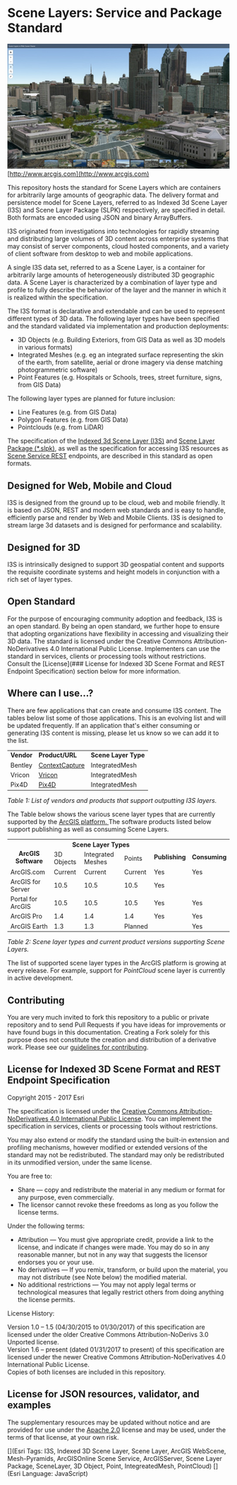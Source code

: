 Scene Layers: Service and Package Standard
===============================================

![App](./sceneLayers.jpg "Multiple Scene Layers in Web Scene Viewer")[http://www.arcgis.com](http://www.arcgis.com)

This repository hosts the standard for Scene Layers which are containers for arbitrarily large amounts of geographic data. The delivery format and persistence model for Scene Layers, referred to as Indexed 3d Scene Layer (I3S) and Scene Layer Package (SLPK) respectively, are specified in detail. Both formats are encoded using JSON and binary ArrayBuffers.

I3S originated from investigations into technologies for rapidly streaming and distributing large volumes of 3D content across enterprise systems that may consist of server components, cloud hosted components, and a variety of client software from desktop to web and mobile applications.  

A single I3S data set, referred to as a Scene Layer, is a container for arbitrarily large amounts of heterogeneously distributed 3D geographic data. A Scene Layer is characterized by a combination of layer type and profile to fully describe the behavior of the layer and the manner in which it is realized within the specification.

The I3S format is declarative and extendable and can be used to represent different types of 3D data.
The following layer types have been specified and the standard validated via implementation and production deployments:
- 3D Objects (e.g. Building Exteriors, from GIS Data as well as 3D models in various formats)
- Integrated Meshes (e.g. eg an integrated surface representing the skin of the earth, from satellite, aerial or drone imagery via dense matching photogrammetric software)
- Point Features (e.g. Hospitals or Schools, trees, street furniture, signs, from GIS Data)

The following layer types are planned for future inclusion:

- Line Features (e.g. from GIS Data)
- Polygon Features (e.g. from GIS Data)
- Pointclouds (e.g. from LiDAR)

The specification of the [Indexed 3d Scene Layer (I3S)](./format/Indexed%203d%20Scene%20Layer%20Format%20Specification.md) and [Scene Layer Package (\*.slpk)](./format/Indexed%203d%20Scene%20Layer%20Format%20Specification.md), as well as the specification for accessing I3S resources as [Scene Service REST](./service/SceneService.md) endpoints, are described in this standard as open formats.


## Designed for Web, Mobile and Cloud  

I3S is designed from the ground up to be cloud, web and mobile friendly. It is based on JSON, REST and modern web standards and is easy to handle, efficiently parse and render by Web and Mobile Clients. I3S is designed to stream large 3d datasets and is designed for performance and scalability.

## Designed for 3D
I3S is intrinsically designed to support 3D geospatial content and supports the requisite coordinate systems and height models in conjunction with a rich set of layer types.

## Open Standard

For the purpose of encouraging community adoption and feedback, I3S is an open standard. By being an open standard, we further hope to ensure that adopting organizations have flexibility in accessing and visualizing their 3D data. The standard is licensed under the Creative Commons Attribution-NoDerivatives 4.0 International Public License. Implementers can use the standard in services, clients or processing tools without restrictions. Consult the [License](### License for Indexed 3D Scene Format and REST Endpoint Specification) section below for more information.

## Where can I use...?

There are few applications that can create and consume I3S content. The tables below list some of those applications. This is an evolving list and will be updated frequently. If an application that's either consuming or generating I3S content is missing, please let us know so we can add it to the list.
<table>
 <tr>
  <td><strong>Vendor</strong></td>  
  <td><strong>Product/URL</strong></td>
  <td><strong>Scene Layer Type</strong></td>
 </tr>
 <tr>
  <td>Bentley</td>  
  <td><a href="https://www.bentley.com/en/products/brands/contextcapture">ContextCapture</a></td>  
  <td>IntegratedMesh</a></td>
 </tr>
 <tr>
  <td>Vricon</td>
  <td><a href="http://www.vricon.com">Vricon</a></td>
  <td>IntegratedMesh</td>
 </tr>
  <tr>
  <td>Pix4D</td>
  <td><a href="https://pix4d.com/">Pix4D</a></td>
  <td>IntegratedMesh</td>  
 </tr>
</table>
<p><em>Table 1: List of vendors and products that support outputting I3S layers.</em></p>

The Table below shows the various scene layer types that are currently supported by the <a href="http://server.arcgis.com/en/server/latest/publish-services/windows/scene-services.htm#">ArcGIS platform. </a> The software products listed below support publishing as well as consuming Scene Layers.

<table>
  <tr>
    <th rowspan="2"><br>ArcGIS Software<br></th>
    <th colspan="3">Scene Layer Types<br></th>
    <th rowspan="2"><br>Publishing</th>
    <th rowspan="2"><br>Consuming</th>
  </tr>
  <tr>
    <td>3D Objects</td>
    <td>Integrated Meshes</td>
    <td>Points</td>
  </tr>
  <tr>
    <td>ArcGIS.com</td>
    <td>Current</td>
    <td>Current</td>
    <td>Current</td>
    <td>Yes</td>
    <td>Yes</td>
  </tr>
  <tr>
    <td>ArcGIS for Server</td>
    <td>10.5</td>
    <td>10.5</td>
    <td>10.5</td>
    <td>Yes</td>
    <td></td>
  </tr>
  <tr>
    <td>Portal for ArcGIS</td>
    <td>10.5</td>
    <td>10.5</td>
    <td>10.5</td>
    <td>Yes</td>
    <td>Yes</td>
  </tr>
  <tr>
    <td>ArcGIS Pro</td>
    <td>1.4</td>
    <td>1.4</td>
    <td>1.4</td>
    <td>Yes</td>
    <td>Yes</td>
  </tr>
  <tr>
    <td>ArcGIS Earth</td>
    <td>1.3</td>
    <td>1.3</td>
    <td>Planned</td>
    <td></td>
    <td>Yes</td>
  </tr>
  </table>

<em>Table 2: Scene layer types and current product versions supporting Scene Layers.</em>


The list of supported scene layer types in the ArcGIS platform is growing at every release. For example, support for <em>PointCloud</em> scene layer is currently in active development.

## Contributing

You are very much invited to fork this repository to a public or private repository and to send Pull Requests if you have ideas for improvements or have found bugs in this documentation. Creating a Fork solely for this purpose
does not constitute the creation and distribution of a derivative work. Please see our [guidelines for  contributing](https://github.com/esri/contributing).

## License for Indexed 3D Scene Format and REST Endpoint Specification

Copyright 2015 - 2017 Esri

The specification is licensed under the [Creative Commons Attribution-NoDerivatives 4.0 International Public License](https://creativecommons.org/licenses/by-nd/4.0/legalcode).
You can implement the specification in services, clients or processing tools without restrictions.

You may also extend or modify the standard using the built-in extension and profiling mechanisms, however modified or extended versions of the standard may not be redistributed. The standard may only be redistributed in its unmodified version, under the same license.

You are free to:

- Share — copy and redistribute the material in any medium or format for any purpose, even commercially.
- The licensor cannot revoke these freedoms as long as you follow the license terms.

Under the following terms:

- Attribution — You must give appropriate credit, provide a link to the license, and indicate if changes were made. You may do so in any reasonable manner, but not in any way that suggests the licensor endorses you or your use.
- No derivatives — If you remix, transform, or build upon the material, you may not distribute (see Note below) the modified material.
- No additional restrictions — You may not apply legal terms or technological measures that legally restrict others from doing anything the license permits.

License History:  

Version 1.0 – 1.5 (04/30/2015 to 01/30/2017) of this specification are licensed under the older Creative Commons Attribution-NoDerivs 3.0 Unported license.  
Version 1.6 – present (dated 01/31/2017 to present) of this specification are licensed under the newer Creative Commons Attribution-NoDerivatives 4.0 International Public License.  
Copies of both licenses are included in this repository.

## License for JSON resources, validator, and examples

The supplementary resources may be updated without notice and are provided for use under the [Apache 2.0](https://www.apache.org/licenses/LICENSE-2.0) license and may be used, under the terms of that license, at your own risk.

[](Esri Tags: I3S, Indexed 3D Scene Layer, Scene Layer, ArcGIS WebScene, Mesh-Pyramids, ArcGISOnline Scene Service, ArcGISServer, Scene Layer Package, SceneLayer, 3D Object, Point, IntegreatedMesh, PointCloud)
[](Esri Language: JavaScript)

